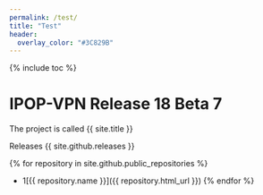 ```yaml
---
permalink: /test/
title: "Test"
header:
  overlay_color: "#3C829B"
---
```

{% include toc %}

# IPOP-VPN Release 18 Beta 7

The project is called {{ site.title }}

Releases {{ site.github.releases }}

{% for repository in site.github.public_repositories %}
  * 1[{{ repository.name }}]({{ repository.html_url }})
{% endfor %}
